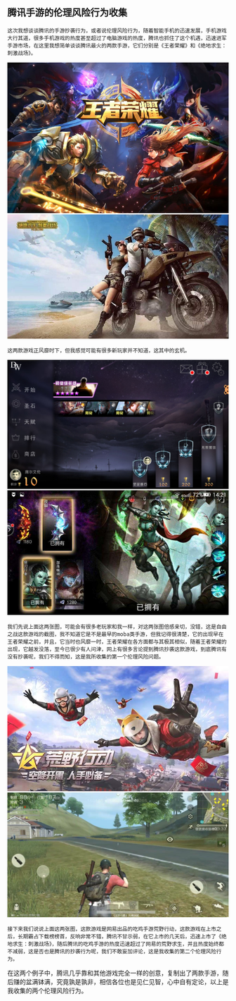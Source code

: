 ## 腾讯手游的伦理风险行为收集

```
这次我想谈谈腾讯的手游抄袭行为，或者说伦理风险行为，随着智能手机的迅速发展，手机游戏大行其道，很多手机游戏的热度甚至超过了电脑游戏的热度，腾讯也抓住了这个机遇，迅速进军手游市场，在这里我想简单谈谈腾讯最火的两款手游，它们分别是《王者荣耀》和《绝地求生：刺激战场》。
```
![](images\王者.jpg)
![](images\吃鸡.jpg)
```
这两款游戏正风靡时下，但我感觉可能有很多新玩家并不知道，这其中的玄机。
```
![](images\自由.jpg)
![](images\自由2.jpg)

```
我们先说上面这两张图，可能会有很多老玩家和我一样，对这两张图倍感亲切，没错，这是自由之战这款游戏的截图，我不知道它是不是最早的moba类手游，但我记得很清楚，它的出现早在王者荣耀之前，并且，它当时也风靡一时，王者荣耀在各方面都与其极其相似，随着王者荣耀的出现，它越发没落，至今已很少有人问津，网上有很多言论提到腾讯抄袭这款游戏，到底腾讯有没有抄袭呢，我们不得而知，这是我所收集的第一个伦理风险问题。
```
![](images\荒.jpg)
![](images\荒2.jpg)
```
接下来我们说说上面这两张图，这款游戏是网易出品的吃鸡手游荒野行动，这款游戏在上市之后，长期霸占下载榜榜首，反响非常不错，腾讯不甘示弱，在它上市的几天后，迅速上市了《绝地求生：刺激战场》，随后腾讯的吃鸡手游的热度迅速超过了网易的荒野求生，并且热度始终都不减弱，这是否也是腾讯的抄袭行为呢，我们不敢妄加评论，这是我收集的第二个伦理风险行为。
```

在这两个例子中，腾讯几乎靠和其他游戏完全一样的创意，复制出了两款手游，随后赚的盆满钵满，究竟孰是孰非，相信各位也是见仁见智，心中自有定论，以上是我收集的两个伦理风险行为。